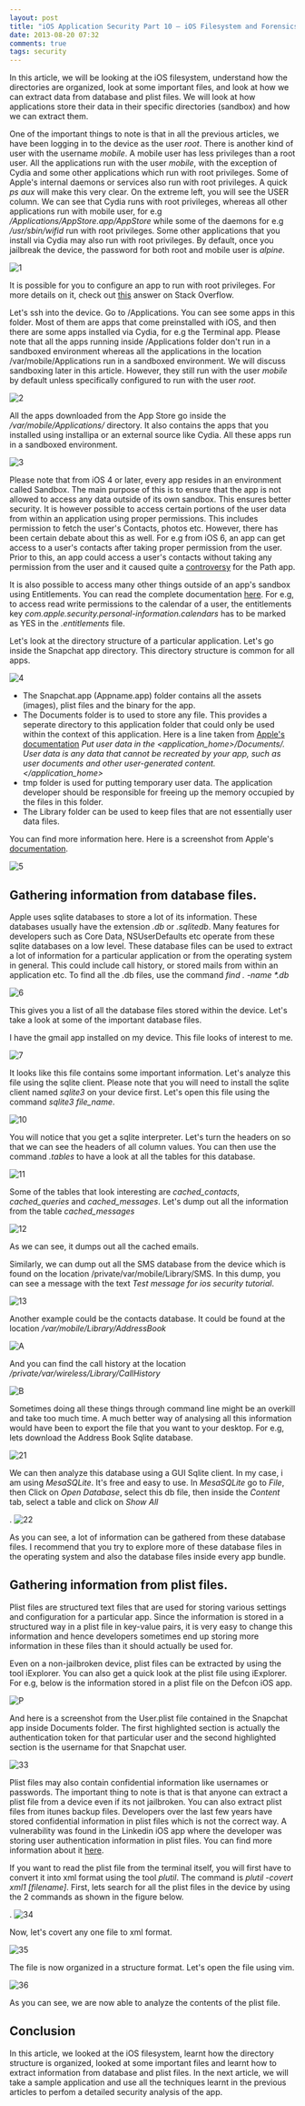```yaml
---
layout: post
title: "iOS Application Security Part 10 – iOS Filesystem and Forensics"
date: 2013-08-20 07:32
comments: true
tags: security
---
```


In this article, we will be looking at the iOS filesystem, understand how the directories are organized, look at some important files, and look at how we can extract data from database and plist files. We will look at how applications store their data in their specific directories (sandbox) and how we can extract them.

<!-- more -->

One of the important things to note is that in all the previous articles, we have been logging in to the device as the user _root_. There is another kind of user with the username _mobile_. A mobile user has less privileges than a root user. All the applications run with the user _mobile_, with the exception of Cydia and some other applications which run with root privileges. Some of Apple's internal daemons or services also run with root privileges. A quick _ps aux_ will make this very clear. On the extreme left, you will see the USER column. We can see that Cydia runs with root privileges, whereas all other applications run with mobile user, for e.g _/Applications/AppStore.app/AppStore_ while some of the daemons for e.g _/usr/sbin/wifid_ run with root privileges. Some other applications that you install via Cydia may also run with root privileges. By default, once you jailbreak the device, the password for both root and mobile user is _alpine_.

![1]( /images/posts/ios10/1.png)

It is possible for you to configure an app to run with root privileges. For more details on it, check out [this](http://stackoverflow.com/a/8796556/119114) answer on Stack Overflow.

Let's ssh into the device. Go to /Applications. You can see some apps in this folder. Most of them are apps that come preinstalled with iOS, and then there are some apps installed via Cydia, for e.g the Terminal app. Please note that all the apps running inside /Applications folder don't run in a sandboxed environment whereas all the applications in the location /var/mobile/Applications run in a sandboxed environment. We will discuss sandboxing later in this article. However, they still run with the user _mobile_ by default unless specifically configured to run with the user _root_.

![2]( /images/posts/ios10/2.png)

All the apps downloaded from the App Store go inside the _/var/mobile/Applications/_ directory. It also contains the apps that you installed using installipa or an external source like Cydia. All these apps run in a sandboxed environment.

![3]( /images/posts/ios10/3.png)

Please note that from iOS 4 or later, every app resides in an environment called Sandbox. The main purpose of this is to ensure that the app is not allowed to access any data outside of its own sandbox. This ensures better security. It is however possible to access certain portions of the user data from within an application using proper permissions. This includes permission to fetch the user's Contacts, photos etc. However, there has been certain debate about this as well. For e.g from iOS 6, an app can get access to a user's contacts after taking proper permission from the user. Prior to this, an app could access a user's contacts without taking any permission from the user and it caused quite a [controversy](http://arstechnica.com/gadgets/2012/02/path-addresses-privacy-controversy-but-social-apps-remain-a-risk-to-users/) for the Path app.

It is also possible to access many other things outside of an app's sandbox using Entitlements. You can read the complete documentation [here](http://developer.apple.com/library/ios/#documentation/Miscellaneous/Reference/EntitlementKeyReference/Chapters/EnablingAppSandbox.html). For e.g, to access read write permissions to the calendar of a user, the entitlements key _com.apple.security.personal-information.calendars_ has to be marked as YES in the _.entitlements_ file.

Let's look at the directory structure of a particular application. Let's go inside the Snapchat app directory. This directory structure is common for all apps.

![4]( /images/posts/ios10/4.png)

*   The Snapchat.app (Appname.app) folder contains all the assets (images), plist files and the binary for the app.
*   The Documents folder is to used to store any file. This provides a seperate directory to this application folder that could only be used within the context of this application. Here is a line taken from [Apple's documentation](http://developer.apple.com/library/mac/#documentation/FileManagement/Conceptual/FileSystemProgrammingGUide/FileSystemOverview/FileSystemOverview.html#//apple_ref/doc/uid/TP40010672-CH2-SW28) _Put user data in the <application_home>/Documents/. User data is any data that cannot be recreated by your app, such as user documents and other user-generated content.</application_home>_
*   tmp folder is used for putting temporary user data. The application developer should be responsible for freeing up the memory occupied by the files in this folder.
*   The Library folder can be used to keep files that are not essentially user data files.

You can find more information here. Here is a screenshot from Apple's [documentation](http://developer.apple.com/library/mac/#documentation/FileManagement/Conceptual/FileSystemProgrammingGUide/FileSystemOverview/FileSystemOverview.html#//apple_ref/doc/uid/TP40010672-CH2-SW28).

![5]( /images/posts/ios10/5.png)

## Gathering information from database files.

Apple uses sqlite databases to store a lot of its information. These databases usually have the extension _.db_ or _.sqlitedb_. Many features for developers such as Core Data, NSUserDefaults etc operate from these sqlite databases on a low level. These database files can be used to extract a lot of information for a particular application or from the operating system in general. This could include call history, or stored mails from within an application etc. To find all the .db files, use the command _find . -name *.db_

![6]( /images/posts/ios10/6.png)

This gives you a list of all the database files stored within the device. Let's take a look at some of the important database files.

I have the gmail app installed on my device. This file looks of interest to me.

![7]( /images/posts/ios10/7.png)

It looks like this file contains some important information. Let's analyze this file using the sqlite client. Please note that you will need to install the sqlite client named _sqlite3_ on your device first. Let's open this file using the command _sqlite3 file_name_.

![10]( /images/posts/ios10/10.png)

You will notice that you get a sqlite interpreter. Let's turn the headers on so that we can see the headers of all column values. You can then use the command _.tables_ to have a look at all the tables for this database.

![11]( /images/posts/ios10/11.png)

Some of the tables that look interesting are _cached_contacts_, _cached_queries_ and _cached_messages_. Let's dump out all the information from the table _cached_messages_

![12]( /images/posts/ios10/12.png)

As we can see, it dumps out all the cached emails.

Similarly, we can dump out all the SMS database from the device which is found on the location /private/var/mobile/Library/SMS. In this dump, you can see a message with the text _Test message for ios security tutorial_.

![13]( /images/posts/ios10/13.png)

Another example could be the contacts database. It could be found at the location _/var/mobile/Library/AddressBook_

![A]( /images/posts/ios10/a.png)

And you can find the call history at the location _/private/var/wireless/Library/CallHistory_

![B]( /images/posts/ios10/b.png)

Sometimes doing all these things through command line might be an overkill and take too much time. A much better way of analysing all this information would have been to export the file that you want to your desktop. For e.g, lets download the Address Book Sqlite database.

![21]( /images/posts/ios10/21.png)

We can then analyze this database using a GUI Sqlite client. In my case, i am using _MesaSQLite_. It's free and easy to use. In _MesaSQLite_ go to _File_, then Click on _Open Database_, select this db file, then inside the _Content_ tab, select a table and click on _Show All_

. ![22]( /images/posts/ios10/22.png)

As you can see, a lot of information can be gathered from these database files. I recommend that you try to explore more of these database files in the operating system and also the database files inside every app bundle.

## Gathering information from plist files.

Plist files are structured text files that are used for storing various settings and configuration for a particular app. Since the information is stored in a structured way in a plist file in key-value pairs, it is very easy to change this information and hence developers sometimes end up storing more information in these files than it should actually be used for.

Even on a non-jailbroken device, plist files can be extracted by using the tool iExplorer. You can also get a quick look at the plist file using iExplorer. For e.g, below is the information stored in a plist file on the Defcon iOS app.

![P]( /images/posts/ios10/p.png)

And here is a screenshot from the User.plist file contained in the Snapchat app inside Documents folder. The first highlighted section is actually the authentication token for that particular user and the second highlighted section is the username for that Snapchat user.

![33]( /images/posts/ios10/33.png)

Plist files may also contain confidential information like usernames or passwords. The important thing to note is that is that anyone can extract a plist file from a device even if its not jailbroken. You can also extract plist files from itunes backup files. Developers over the last few years have stored confidential information in plist files which is not the correct way. A vulnerability was found in the Linkedin iOS app where the developer was storing user authentication information in plist files. You can find more information about it [here](http://blog.scoopz.com/2012/04/07/linkedin-ios-app-also-vulnerable-to-plist-identity-theft/).

If you want to read the plist file from the terminal itself, you will first have to convert it into xml format using the tool _plutil_. The command is _plutil -covert xml1 [filename]_. First, lets search for all the plist files in the device by using the 2 commands as shown in the figure below.

. ![34]( /images/posts/ios10/34.png)

Now, let's covert any one file to xml format.

![35]( /images/posts/ios10/35.png)

The file is now organized in a structure format. Let's open the file using vim.

![36]( /images/posts/ios10/36.png)

As you can see, we are now able to analyze the contents of the plist file.

## Conclusion

In this article, we looked at the iOS filesystem, learnt how the directory structure is organized, looked at some important files and learnt how to extract information from database and plist files. In the next article, we will take a sample application and use all the techniques learnt in the previous articles to perfom a detailed security analysis of the app.